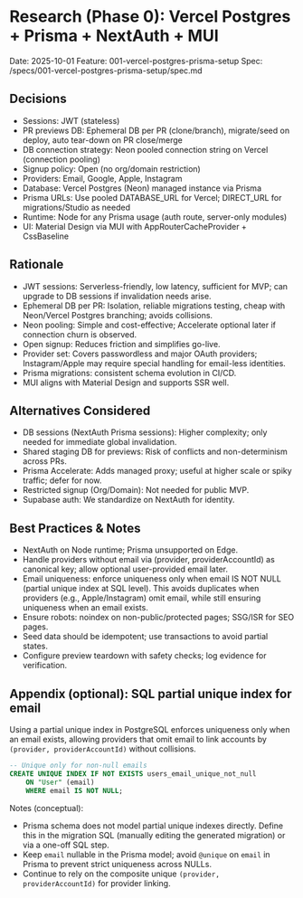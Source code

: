 # Research (Phase 0): Vercel Postgres + Prisma + NextAuth + MUI

Date: 2025-10-01
Feature: 001-vercel-postgres-prisma-setup
Spec: /specs/001-vercel-postgres-prisma-setup/spec.md

## Decisions

- Sessions: JWT (stateless)
- PR previews DB: Ephemeral DB per PR (clone/branch), migrate/seed on deploy, auto tear-down on PR close/merge
- DB connection strategy: Neon pooled connection string on Vercel (connection pooling)
- Signup policy: Open (no org/domain restriction)
- Providers: Email, Google, Apple, Instagram
- Database: Vercel Postgres (Neon) managed instance via Prisma
- Prisma URLs: Use pooled DATABASE_URL for Vercel; DIRECT_URL for migrations/Studio as needed
- Runtime: Node for any Prisma usage (auth route, server-only modules)
- UI: Material Design via MUI with AppRouterCacheProvider + CssBaseline

## Rationale

- JWT sessions: Serverless-friendly, low latency, sufficient for MVP; can upgrade to DB sessions if invalidation needs arise.
- Ephemeral DB per PR: Isolation, reliable migrations testing, cheap with Neon/Vercel Postgres branching; avoids collisions.
- Neon pooling: Simple and cost-effective; Accelerate optional later if connection churn is observed.
- Open signup: Reduces friction and simplifies go-live.
- Provider set: Covers passwordless and major OAuth providers; Instagram/Apple may require special handling for email-less identities.
- Prisma migrations: consistent schema evolution in CI/CD.
- MUI aligns with Material Design and supports SSR well.

## Alternatives Considered

- DB sessions (NextAuth Prisma sessions): Higher complexity; only needed for immediate global invalidation.
- Shared staging DB for previews: Risk of conflicts and non-determinism across PRs.
- Prisma Accelerate: Adds managed proxy; useful at higher scale or spiky traffic; defer for now.
- Restricted signup (Org/Domain): Not needed for public MVP.
- Supabase auth: We standardize on NextAuth for identity.

## Best Practices & Notes

- NextAuth on Node runtime; Prisma unsupported on Edge.
- Handle providers without email via (provider, providerAccountId) as canonical key; allow optional user-provided email later.
- Email uniqueness: enforce uniqueness only when email IS NOT NULL (partial unique index at SQL level). This avoids duplicates when providers (e.g., Apple/Instagram) omit email, while still ensuring uniqueness when an email exists.
- Ensure robots: noindex on non-public/protected pages; SSG/ISR for SEO pages.
- Seed data should be idempotent; use transactions to avoid partial states.
- Configure preview teardown with safety checks; log evidence for verification.

## Appendix (optional): SQL partial unique index for email

Using a partial unique index in PostgreSQL enforces uniqueness only when an email exists, allowing providers that omit email to link accounts by `(provider, providerAccountId)` without collisions.

```sql
-- Unique only for non-null emails
CREATE UNIQUE INDEX IF NOT EXISTS users_email_unique_not_null
	ON "User" (email)
	WHERE email IS NOT NULL;
```

Notes (conceptual):
- Prisma schema does not model partial unique indexes directly. Define this in the migration SQL (manually editing the generated migration) or via a one-off SQL step.
- Keep `email` nullable in the Prisma model; avoid `@unique` on `email` in Prisma to prevent strict uniqueness across NULLs.
- Continue to rely on the composite unique `(provider, providerAccountId)` for provider linking.
